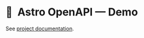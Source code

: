 # 🚀  Astro OpenAPI — Demo

See [project documentation](https://github.com/JulianCataldo/astro-openapi#readme).
